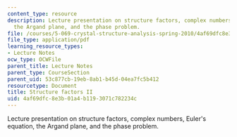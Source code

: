 ```yaml
---
content_type: resource
description: Lecture presentation on structure factors, complex numbers, Euler's equation,
  the Argand plane, and the phase problem.
file: /courses/5-069-crystal-structure-analysis-spring-2010/4af69dfc8e3b01a4b1193071c782234c_phasing_handout1.pdf
file_type: application/pdf
learning_resource_types:
- Lecture Notes
ocw_type: OCWFile
parent_title: Lecture Notes
parent_type: CourseSection
parent_uid: 53c877cb-19eb-8ab1-b45d-04ea7fc5b412
resourcetype: Document
title: Structure factors II
uid: 4af69dfc-8e3b-01a4-b119-3071c782234c
---
```

Lecture presentation on structure factors, complex numbers, Euler's equation, the Argand plane, and the phase problem.

